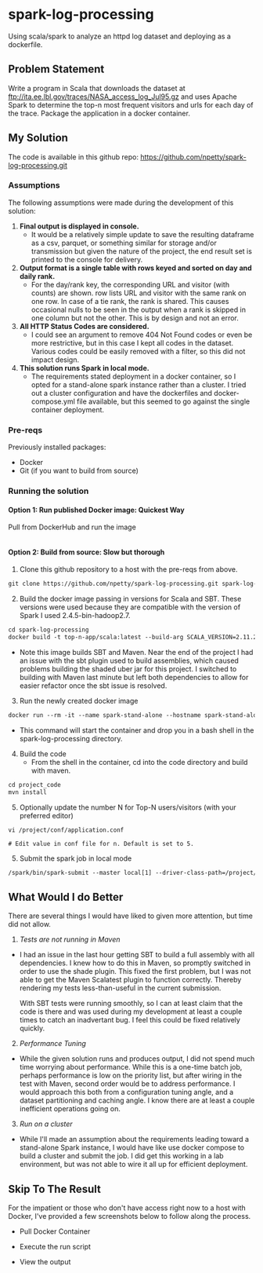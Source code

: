 # spark-log-processing
Using scala/spark to analyze an httpd log dataset and deploying as a dockerfile.

## Problem Statement
Write a program in Scala that downloads the dataset at ftp://ita.ee.lbl.gov/traces/NASA_access_log_Jul95.gz 
and uses Apache Spark to determine the top-n most frequent visitors and urls for each day of the trace. Package 
the application in a docker container.

## My Solution
The code is available in this github repo: https://github.com/npetty/spark-log-processing.git

### Assumptions
The following assumptions were made during the development of this solution:

1. **Final output is displayed in console.** 
    * It would be a relatively simple update to save the resulting dataframe as a csv, parquet, or something similar
      for storage and/or transmission but given the nature of the project, the end result set is printed to the console 
      for delivery.
2. **Output format is a single table with rows keyed and sorted on day and daily rank.**
    * For the day/rank key, the corresponding URL and visitor (with counts) are shown. row lists URL and visitor with 
    the same rank on one row. In case of a tie rank, the rank is shared. This causes occasional nulls to be seen in 
    the output when a rank is skipped in one column but not the other. This is by design and not an error.
2. **All HTTP Status Codes are considered.**
    * I could see an argument to remove 404 Not Found codes or even be more restrictive, but in this case I kept all 
    codes in the dataset. Various codes could be easily removed with a filter, so this did not impact design.
4. **This solution runs Spark in local mode.**
    * The requirements stated deployment in a docker container, so I opted for a stand-alone spark instance rather than 
    a cluster. I tried out a cluster configuration and have the dockerfiles and docker-compose.yml file available, 
    but this seemed to go against the single container deployment.
    
### Pre-reqs
Previously installed packages:
* Docker
* Git (if you want to build from source) 

### Running the solution


#### Option 1: Run published Docker image: Quickest Way
Pull from DockerHub and run the image

```dtd

```

#### Option 2: Build from source: Slow but thorough
1. Clone this github repository to a host with the pre-reqs from above.

```dtd
git clone https://github.com/npetty/spark-log-processing.git spark-log-processing
```

2. Build the docker image passing in versions for Scala and SBT. These versions were used
because they are compatible with the version of Spark I used 2.4.5-bin-hadoop2.7.

```dtd
cd spark-log-processing
docker build -t top-n-app/scala:latest --build-arg SCALA_VERSION=2.11.2 --build-arg SBT_VERSION=1.2.7 .
```
* Note this image builds SBT and Maven. Near the end of the project I had an issue with the sbt plugin
used to build assemblies, which caused problems building the shaded uber jar for this project. I switched
to building with Maven last minute but left both dependencies to allow for easier refactor once the sbt
issue is resolved.

3. Run the newly created docker image
    
     
```dtd
docker run --rm -it --name spark-stand-alone --hostname spark-stand-alone -p 7077:7077 -p 8080:8080 top-n-app/scala:latest /bin/sh
```
* This command will start the container and drop you in a bash shell in the spark-log-processing directory.
    
4. Build the code
    * From the shell in the container, cd into the code directory and build with maven.
    
```dtd
cd project_code
mvn install
``` 

5. Optionally update the number N for Top-N users/visitors (with your preferred editor)

```
vi /project/conf/application.conf

# Edit value in conf file for n. Default is set to 5.
```

5. Submit the spark job in local mode

```dtd
/spark/bin/spark-submit --master local[1] --driver-class-path=/project/conf/ --class my.challenge.TopN target/top-n-app-1.0.jar
```


## What Would I do Better

There are several things I would have liked to given more attention, but time did not allow.

1. *Tests are not running in Maven*
* I had an issue in the last hour getting SBT to build a full assembly with all dependencies.
  I knew how to do this in Maven, so promptly switched in order to use the shade plugin. This 
  fixed the first problem, but I was not able to get the Maven Scalatest plugin to function
  correctly. Thereby rendering my tests less-than-useful in the current submission. 
  
  With SBT tests were running smoothly, so I can at least claim that the code is there and was
  used during my development at least a couple times to catch an inadvertant bug. I feel this 
  could be fixed relatively quickly.
  
2. *Performance Tuning*
* While the given solution runs and produces output, I did not spend much time worrying about 
performance. While this is a one-time batch job, perhaps performance is low on the priority list,
but after wiring in the test with Maven, second order would be to address performance. I would
approach this both from a configuration tuning angle, and a dataset partitioning and caching angle.
I know there are at least a couple inefficient operations going on.

3. *Run on a cluster*
* While I'll made an assumption about the requirements leading toward a stand-alone Spark instance,
I would have like use docker compose to build a cluster and submit the job. I did get this working
in a lab environment, but was not able to wire it all up for efficient deployment.


## Skip To The Result

For the impatient or those who don't have access right now to a host with Docker, I've provided a few
screenshots below to follow along the process.

* Pull Docker Container

* Execute the run script

* View the output

